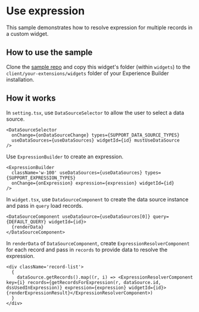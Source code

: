 # Use expression

This sample demonstrates how to resolve expression for multiple records in a custom widget.

## How to use the sample

Clone the [sample repo](https://github.com/esri/arcgis-experience-builder-sdk-resources) and copy this widget's folder (within `widgets`) to the `client/your-extensions/widgets` folder of your Experience Builder installation.

## How it works

In `setting.tsx`, use `DataSourceSelector` to allow the user to select a data source.

```tsx
<DataSourceSelector
  onChange={onDataSourceChange} types={SUPPORT_DATA_SOURCE_TYPES}
  useDataSources={useDataSources} widgetId={id} mustUseDataSource
/>
```

Use `ExpressionBuilder` to create an expression.

```tsx
<ExpressionBuilder
  className='w-100' useDataSources={useDataSources} types={SUPPORT_EXPRESSION_TYPES}
  onChange={onExpression} expression={expression} widgetId={id}
/>
```

In `widget.tsx`, use `DataSourceComponent` to create the data source instance and pass in `query` load records.

```tsx
<DataSourceComponent useDataSource={useDataSources[0]} query={DEFAULT_QUERY} widgetId={id}>
  {renderData}
</DataSourceComponent>
```

In `renderData` of `DataSourceComponent`, create `ExpressionResolverComponent` for each record and pass in `records` to provide data to resolve the expression.

```tsx
<div className='record-list'>
  {
    dataSource.getRecords().map((r, i) => <ExpressionResolverComponent key={i} records={getRecordsForExpression(r, dataSource.id, dssUsedInExpression)} expression={expression} widgetId={id}>{renderExpressionResult}</ExpressionResolverComponent>)
  }
</div>
```
